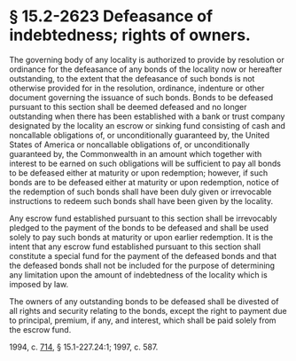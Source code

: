 # § 15.2-2623 Defeasance of indebtedness; rights of owners.

<p>The governing body of any locality is authorized to provide by resolution or ordinance for the defeasance of any bonds of the locality now or hereafter outstanding, to the extent that the defeasance of such bonds is not otherwise provided for in the resolution, ordinance, indenture or other document governing the issuance of such bonds. Bonds to be defeased pursuant to this section shall be deemed defeased and no longer outstanding when there has been established with a bank or trust company designated by the locality an escrow or sinking fund consisting of cash and noncallable obligations of, or unconditionally guaranteed by, the United States of America or noncallable obligations of, or unconditionally guaranteed by, the Commonwealth in an amount which together with interest to be earned on such obligations will be sufficient to pay all bonds to be defeased either at maturity or upon redemption; however, if such bonds are to be defeased either at maturity or upon redemption, notice of the redemption of such bonds shall have been duly given or irrevocable instructions to redeem such bonds shall have been given by the locality.</p><p>Any escrow fund established pursuant to this section shall be irrevocably pledged to the payment of the bonds to be defeased and shall be used solely to pay such bonds at maturity or upon earlier redemption. It is the intent that any escrow fund established pursuant to this section shall constitute a special fund for the payment of the defeased bonds and that the defeased bonds shall not be included for the purpose of determining any limitation upon the amount of indebtedness of the locality which is imposed by law.</p><p>The owners of any outstanding bonds to be defeased shall be divested of all rights and security relating to the bonds, except the right to payment due to principal, premium, if any, and interest, which shall be paid solely from the escrow fund.</p><p>1994, c. <a href='http://lis.virginia.gov/cgi-bin/legp604.exe?941+ful+CHAP0714'>714</a>, § 15.1-227.24:1; 1997, c. 587.</p>